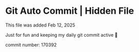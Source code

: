 # Git Auto Commit | Hidden File

This file was added Feb 12, 2025

Just for fun and keeping my daily git commit active 🤪

commit number: 170392
